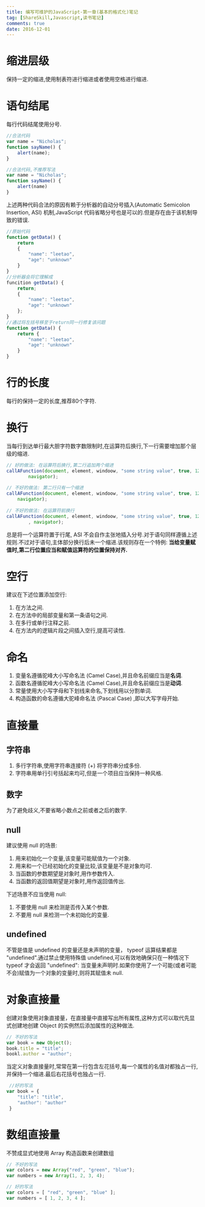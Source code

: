 ```yaml
---
title: 编写可维护的JavaScript-第一章(基本的格式化)笔记
tag: [ShareSkill,Javascript,读书笔记]
comments: true
date: 2016-12-01
---
```






# 缩进层级

保持一定的缩进,使用制表符进行缩进或者使用空格进行缩进.

# 语句结尾

每行代码结尾使用分号.

```javascript
//合法代码
var name = "Nicholas";
function sayName() {
    alert(name);
}

//合法代码,不推荐写法
var name = "Nicholas";
function sayName() {
    alert(name)
}
```
上述两种代码合法的原因有赖于分析器的自动分号插入(Automatic Semicolon Insertion, ASI) 机制,JavaScript 代码省略分号也是可以的.但是存在由于该机制导致的错误.

```javascript
//原始代码
function getData() {
    return 
    {
        "name": "leetao",
        "age": "unknown"
    }
}
//分析器会将它理解成
funcition getData() {
    return;
    {
        "name": "leetao",
        "age": "unknown"
    };
}
//通过将左括号移至于return同一行修复该问题
function getData() {
    return {
        "name": "leetao",
        "age": "unknown"
    }
}
```

# 行的长度

每行的保持一定的长度,推荐80个字符.

# 换行

当每行到达单行最大胆字符数字数限制时,在运算符后换行,下一行需要增加那个层级的缩进.

```javascript
// 好的做法: 在运算符后换行,第二行追加两个缩进
callAFunction(document, element, windoow, "some string value", true, 123,
        navigator);
        
// 不好的做法: 第二行只有一个缩进
callAFunction(document, element, windoow, "some string value", true, 123,
    navigator);
    
// 不好的做法: 在运算符前换行
callAFunction(document, element, windoow, "some string value", true, 123
        , navigator);
```
 
总是将一个运算符置于行尾, ASI 不会自作主张地插入分号.对于语句同样遵循上述规则.不过对于语句,主体部分换行后未一个缩进.该规则存在一个特例: **当给变量赋值时,第二行位置应当和赋值运算符的位置保持对齐.**
 
 
# 空行

建议在下述位置添加空行:

 1. 在方法之间.
 2. 在方法中的局部变量和第一条语句之间.
 3. 在多行或单行注释之前.
 4. 在方法内的逻辑片段之间插入空行,提高可读性.
 

# 命名

1. 变量名遵循驼峰大小写命名法 (Camel Case),并且命名前缀应当是**名词**.
2. 函数名遵循驼峰大小写命名法 (Camel Case),并且命名前缀应当是**动词**.
3. 常量使用大小写字母和下划线来命名,下划线用以分割单词.
4. 构造函数的命名遵循大驼峰命名法 (Pascal Case) ,即以大写字母开始.

# 直接量

## 字符串

1. 多行字符串,使用字符串连接符 (+) 将字符串分成多份.
2. 字符串用单行引号括起来均可,但是一个项目应当保持一种风格.

## 数字

为了避免歧义,不要省略小数点之前或者之后的数字.

## null

建议使用 null 的场景:

1. 用来初始化一个变量,该变量可能赋值为一个对象.
2. 用来和一个已经初始化的变量比较,该变量是不是对象均可.
3. 当函数的参数期望是对象时,用作参数传入.
4. 当函数的返回值期望是对象时,用作返回值传出.

下述场景不应当使用 null:

1. 不要使用 null 来检测是否传入某个参数.
2. 不要用 null 来检测一个未初始化的变量.

## undefined

不管是值是 undefined 的变量还是未声明的变量， typeof 运算结果都是 "undefined".通过禁止使用特殊值 undefined,可以有效地确保只在一种情况下 typeof 才会返回 "undefined": 当变量未声明时.如果你使用了一个可能(或者可能不会)赋值为一个对象的变量时,则将其赋值未 null.

# 对象直接量

创建对象使用对象直接量，在直接量中直接写出所有属性,这种方式可以取代先显式创建地创建 Object 的实例然后添加属性的这种做法.

```javascript
// 不好的写法
var book = new Object();
book.title = "title";
bookl.author = "author";
```
 
当定义对象直接量时,常常在第一行包含左花括号,每一个属性的名值对都独占一行,并保持一个缩进.最后右花括号也独占一行.
 
```javascript
 //好的写法
var book = {
    "title": "title",
    "author": "author"
 }
```
# 数组直接量

不赞成显式地使用 Array  构造函数来创建数组

```javascript
// 不好的写法
var colors = new Array("red", "green", "blue");
var numbers = new Array(1, 2, 3, 4);

// 好的写法
var colors = [ "red", "green", "blue" ];
var numbers = [ 1, 2, 3, 4 ];
```
 
 
 
 
 
 
 